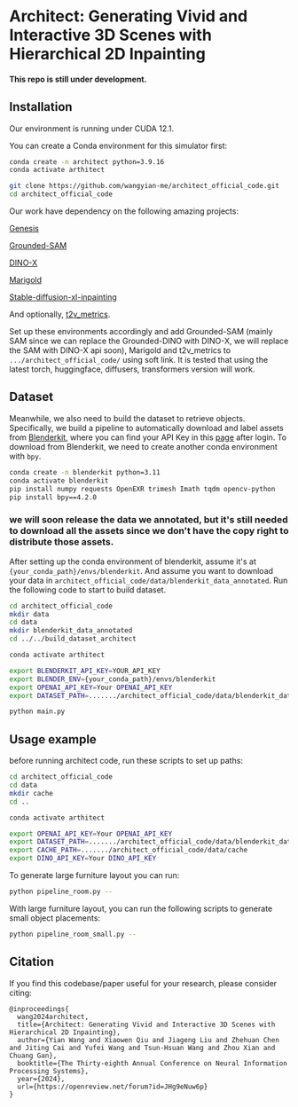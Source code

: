 # Architect: Generating Vivid and Interactive 3D Scenes with Hierarchical 2D Inpainting

#### This repo is still under development.

## Installation
Our environment is running under CUDA 12.1.

You can create a Conda environment for this simulator first:
```bash
conda create -n architect python=3.9.16
conda activate arthitect

git clone https://github.com/wangyian-me/architect_official_code.git
cd architect_official_code
```

Our work have dependency on the following amazing projects:

[Genesis](https://github.com/Genesis-Embodied-AI/Genesis)

[Grounded-SAM](https://github.com/IDEA-Research/Grounded-Segment-Anything/tree/main)

[DINO-X](https://github.com/IDEA-Research/DINO-X-API/tree/main)

[Marigold](https://github.com/prs-eth/Marigold.git)

[Stable-diffusion-xl-inpainting](https://huggingface.co/diffusers/stable-diffusion-xl-1.0-inpainting-0.1)

And optionally,
[t2v_metrics](https://github.com/linzhiqiu/t2v_metrics).

Set up these environments accordingly and add Grounded-SAM (mainly SAM since we can replace the Grounded-DINO with DINO-X, we will replace the SAM with DINO-X api soon), Marigold and t2v_metrics to `.../architect_official_code/` using soft link. It is tested that using the latest torch, huggingface, diffusers, transformers version will work.

## Dataset

Meanwhile, we also need to build the dataset to retrieve objects. Specifically, we build a pipeline to automatically download and label assets from [Blenderkit](https://www.blenderkit.com/), where you can find your API Key in this [page](https://www.blenderkit.com/profile/addon/) after login.
To download from Blenderkit, we need to create another conda environment with `bpy`.

```bash
conda create -n blenderkit python=3.11
conda activate blenderkit
pip install numpy requests OpenEXR trimesh Imath tqdm opencv-python
pip install bpy==4.2.0
```

### we will soon release the data we annotated, but it's still needed to download all the assets since we don't have the copy right to distribute those assets.
After setting up the conda environment of blenderkit, assume it's at `{your_conda_path}/envs/blenderkit`. And assume you want to download your data in `architect_official_code/data/blenderkit_data_annotated`. Run the following code to start to build dataset.

```bash
cd architect_official_code
mkdir data
cd data
mkdir blenderkit_data_annotated
cd ../../build_dataset_architect

conda activate arthitect

export BLENDERKIT_API_KEY=YOUR_API_KEY
export BLENDER_ENV={your_conda_path}/envs/blenderkit
export OPENAI_API_KEY=Your OPENAI_API_KEY
export DATASET_PATH=......./architect_official_code/data/blenderkit_data_annotated

python main.py
```


## Usage example

before running architect code, run these scripts to set up paths:
```bash
cd architect_official_code
cd data
mkdir cache
cd ..

conda activate arthitect

export OPENAI_API_KEY=Your OPENAI_API_KEY
export DATASET_PATH=......./architect_official_code/data/blenderkit_data_annotated
export CACHE_PATH=......./architect_official_code/data/cache
export DINO_API_KEY=Your DINO_API_KEY
```


To generate large furniture layout you can run:
```bash
python pipeline_room.py --
```
With large furniture layout, you can run the following scripts to generate small object placements:
```bash
python pipeline_room_small.py --
```

## Citation
If you find this codebase/paper useful for your research, please consider citing:
```
@inproceedings{
  wang2024architect,
  title={Architect: Generating Vivid and Interactive 3D Scenes with Hierarchical 2D Inpainting},
  author={Yian Wang and Xiaowen Qiu and Jiageng Liu and Zhehuan Chen and Jiting Cai and Yufei Wang and Tsun-Hsuan Wang and Zhou Xian and Chuang Gan},
  booktitle={The Thirty-eighth Annual Conference on Neural Information Processing Systems},
  year={2024},
  url={https://openreview.net/forum?id=JHg9eNuw6p}
}
```

